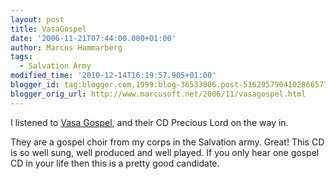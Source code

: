 ```yaml
---
layout: post
title: VasaGospel
date: '2006-11-21T07:44:00.000+01:00'
author: Marcus Hammarberg
tags:
  - Salvation Army
modified_time: '2010-12-14T16:19:57.905+01:00'
blogger_id: tag:blogger.com,1999:blog-36533086.post-5162957904102866577
blogger_orig_url: http://www.marcusoft.net/2006/11/vasagospel.html
---
```


I
listened to [Vasa Gospel](http://www.vasagospel.com/), and their CD
Precious Lord on the way in.

They are a gospel choir from my corps in the Salvation army. Great! This
CD is so well sung, well produced and well played. If you only hear one
gospel CD in your life then this is a pretty good candidate.
